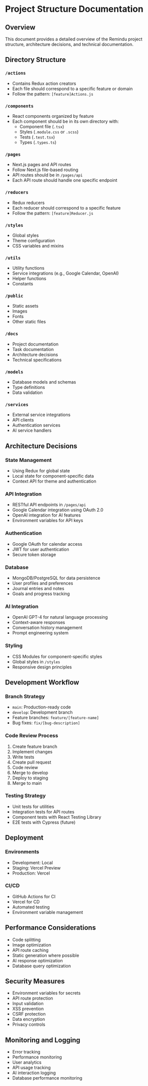# Project Structure Documentation

## Overview

This document provides a detailed overview of the Remindu project structure, architecture decisions, and technical documentation.

## Directory Structure

### `/actions`

- Contains Redux action creators
- Each file should correspond to a specific feature or domain
- Follow the pattern: `[feature]Actions.js`

### `/components`

- React components organized by feature
- Each component should be in its own directory with:
  - Component file (`.tsx`)
  - Styles (`.module.css` or `.scss`)
  - Tests (`.test.tsx`)
  - Types (`.types.ts`)

### `/pages`

- Next.js pages and API routes
- Follow Next.js file-based routing
- API routes should be in `/pages/api`
- Each API route should handle one specific endpoint

### `/reducers`

- Redux reducers
- Each reducer should correspond to a specific feature
- Follow the pattern: `[feature]Reducer.js`

### `/styles`

- Global styles
- Theme configuration
- CSS variables and mixins

### `/utils`

- Utility functions
- Service integrations (e.g., Google Calendar, OpenAI)
- Helper functions
- Constants

### `/public`

- Static assets
- Images
- Fonts
- Other static files

### `/docs`

- Project documentation
- Task documentation
- Architecture decisions
- Technical specifications

### `/models`

- Database models and schemas
- Type definitions
- Data validation

### `/services`

- External service integrations
- API clients
- Authentication services
- AI service handlers

## Architecture Decisions

### State Management

- Using Redux for global state
- Local state for component-specific data
- Context API for theme and authentication

### API Integration

- RESTful API endpoints in `/pages/api`
- Google Calendar integration using OAuth 2.0
- OpenAI integration for AI features
- Environment variables for API keys

### Authentication

- Google OAuth for calendar access
- JWT for user authentication
- Secure token storage

### Database

- MongoDB/PostgreSQL for data persistence
- User profiles and preferences
- Journal entries and notes
- Goals and progress tracking

### AI Integration

- OpenAI GPT-4 for natural language processing
- Context-aware responses
- Conversation history management
- Prompt engineering system

### Styling

- CSS Modules for component-specific styles
- Global styles in `/styles`
- Responsive design principles

## Development Workflow

### Branch Strategy

- `main`: Production-ready code
- `develop`: Development branch
- Feature branches: `feature/[feature-name]`
- Bug fixes: `fix/[bug-description]`

### Code Review Process

1. Create feature branch
2. Implement changes
3. Write tests
4. Create pull request
5. Code review
6. Merge to develop
7. Deploy to staging
8. Merge to main

### Testing Strategy

- Unit tests for utilities
- Integration tests for API routes
- Component tests with React Testing Library
- E2E tests with Cypress (future)

## Deployment

### Environments

- Development: Local
- Staging: Vercel Preview
- Production: Vercel

### CI/CD

- GitHub Actions for CI
- Vercel for CD
- Automated testing
- Environment variable management

## Performance Considerations

- Code splitting
- Image optimization
- API route caching
- Static generation where possible
- AI response optimization
- Database query optimization

## Security Measures

- Environment variables for secrets
- API route protection
- Input validation
- XSS prevention
- CSRF protection
- Data encryption
- Privacy controls

## Monitoring and Logging

- Error tracking
- Performance monitoring
- User analytics
- API usage tracking
- AI interaction logging
- Database performance monitoring
